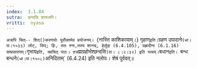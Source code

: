 ```yaml
---
index:  3.1.84
sutra:  छन्दसि शायजपि।
vritti:  nyasa
---
```


`अत्रापि चित्-- शित्()करणयोः पूर्वोक्तमेव प्रयोजनम्। `{नास्ति काशिकायाम्।} गृहाण्` इति। `ग्रहण उपादाने` (धा।पा।१५३३) लोट्, सिप्; हिः, ततः श्ना,तस्य शानच्, हेर्लुक् (6.4.105), ग्रह्रादीना (6.1.16) सम्प्रसारणम्। `गृभाय` इति, क्वचित् पाठः। तत्र `ह्मग्रहोर्भश्छन्दसि` (वा। ८।२।३२) इति भत्वम्। `बधान`इति। `बन्ध बन्धने` (धा।पा।१५०८) `अनिदिताम्` (6.4.24) इति नलोपः। शेषं पूर्ववत्॥
